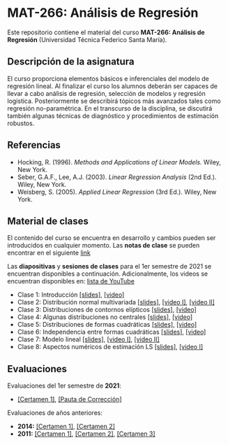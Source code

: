 # MAT-266: Análisis de Regresión

Este repositorio contiene el material del curso **MAT-266: Análisis de Regresión** (Universidad Técnica Federico Santa María).

## Descripción de la asignatura

El curso proporciona elementos básicos e inferenciales del modelo de regresión lineal. Al finalizar el curso los alumnos deberán ser capaces de llevar a cabo análisis de regresión, selección de modelos y regresión logística. Posteriormente se describirá tópicos más avanzados tales como regresión no-paramétrica. En el transcurso de la disciplina, se discutirá también algunas técnicas de diagnóstico y procedimientos de estimación robustos.

## Referencias 

* Hocking, R. (1996). *Methods and Applications of Linear Models*. Wiley, New York.
* Seber, G.A.F., Lee, A.J. (2003). *Linear Regression Analysis* (2nd Ed.). Wiley, New York.
* Weisberg, S. (2005). *Applied Linear Regression* (3rd Ed.). Wiley, New York.

## Material de clases

El contenido del curso se encuentra en desarrollo y cambios pueden ser introducidos en cualquier momento. Las **notas de clase** se pueden encontrar en el siguiente [link](https://github.com/faosorios/Curso-Regresion/blob/main/notas%20de%20clase/analisis-regresion.pdf)

Las **diapositivas** y **sesiones de clases** para el 1er semestre de 2021 se encuentran disponibles a continuación. Adicionalmente, los videos se encuentran disponibles en: [lista de YouTube](https://youtube.com/playlist?list=PL7ZDxVK6zhI-lTZmYVXxr36dm-EW9KbL8)

- Clase 1: Introducción [[slides]](https://github.com/faosorios/Curso-Regresion/blob/main/diapositivas/MAT266_slides-01.pdf), [[video]](https://youtu.be/Q1WwqIpQEUk)
- Clase 2: Distribución normal multivariada [[slides]](https://github.com/faosorios/Curso-Regresion/blob/main/diapositivas/MAT266_slides-02.pdf), [[video I]](https://youtu.be/DZzvJe5hJQ4), [[video II]](https://youtu.be/i6Uw4BmJu5s)
- Clase 3: Distribuciones de contornos elípticos [[slides]](https://github.com/faosorios/Curso-Regresion/blob/main/diapositivas/MAT266_slides-03.pdf), [[video]](https://youtu.be/MkiKjTMdiaY)
- Clase 4: Algunas distribuciones no centrales [[slides]](https://github.com/faosorios/Curso-Regresion/blob/main/diapositivas/MAT266_slides-04.pdf), [[video]](https://youtu.be/47FKyNMA48U)
- Clase 5: Distribuciones de formas cuadráticas [[slides]](https://github.com/faosorios/Curso-Regresion/blob/main/diapositivas/MAT266_slides-05.pdf), [[video]](https://youtu.be/smMcKx0unss)
- Clase 6: Independencia entre formas cuadráticas [[slides]](https://github.com/faosorios/Curso-Regresion/blob/main/diapositivas/MAT266_slides-06.pdf), [[video]](https://youtu.be/dGavYYgza28)
- Clase 7: Modelo lineal [[slides]](https://github.com/faosorios/Curso-Regresion/blob/main/diapositivas/MAT266_slides-07.pdf), [[video I]](https://youtu.be/0gBTpgDJkOk), [[video II]](https://youtu.be/sgRGccpsUGw)
- Clase 8: Aspectos numéricos de estimación LS [[slides]](https://github.com/faosorios/Curso-Regresion/blob/main/diapositivas/MAT266_slides-08.pdf), [[video I]](https://youtu.be/FcaoJhKezsI)

## Evaluaciones

Evaluaciones del 1er semestre de **2021**:
- [[Certamen 1]](https://github.com/faosorios/Curso-Regresion/blob/main/evaluaciones/MAT266-C1_2021.pdf), [[Pauta de Corrección]](https://github.com/faosorios/Curso-Regresion/blob/main/evaluaciones/MAT266-P1_2021.pdf)

Evaluaciones de años anteriores:
- **2014:** [[Certamen 1]](https://github.com/faosorios/Curso-Regresion/blob/main/evaluaciones/MAT266-C1_2014.pdf), [[Certamen 2]](https://github.com/faosorios/Curso-Regresion/blob/main/evaluaciones/MAT266-C2_2014.pdf)
- **2011:** [[Certamen 1]](https://github.com/faosorios/Curso-Regresion/blob/main/evaluaciones/MAT266-C1_2011.pdf), [[Certamen 2]](https://github.com/faosorios/Curso-Regresion/blob/main/evaluaciones/MAT266-C2_2011.pdf), [[Certamen 3]](https://github.com/faosorios/Curso-Regresion/blob/main/evaluaciones/MAT266-C3_2011.pdf)
